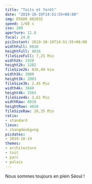 ```yaml
---
title: "Toits et forêt"
date: "2019-10-19T14:51:55+08:00"
img: D5600_002032
speed: 1/60 s
iso: 200
aperture: 11.0
focal: 24.0
picInstant: 2019-10-19T14:51:55+08:00
widthFull: 6016
heightFull: 4016
fileSizeFull: 7,25 Mio
width2k: 1920
height2k: 1282
fileSize2k: 836,49 kio
width3k: 3000
height3k: 2003
fileSize3k: 2,45 Mio
width4k: 3840
height4k: 2563
fileSize4k: 3,61 Mio
widthRaw: 6016
heightRaw: 4016
fileSizeRaw: 26,35 Mio
ratio:
- standard
lieux:
- changdeokgung
picdates:
- 2019-10-19
themes:
- architecture
- toit
- parc
- palais
---
```


Nous sommes toujours en plein Séoul !